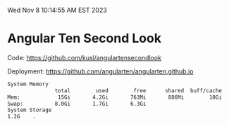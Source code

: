 Wed Nov  8 10:14:55 AM EST 2023

# Angular Ten Second Look

Code: https://github.com/kusl/angulartensecondlook

Deployment: https://github.com/angularten/angularten.github.io

```bash
System Memory
               total        used        free      shared  buff/cache   available
Mem:            15Gi       4.2Gi       763Mi       886Mi        10Gi       9.9Gi
Swap:          8.0Gi       1.7Gi       6.3Gi
System Storage
1.2G	.
```
